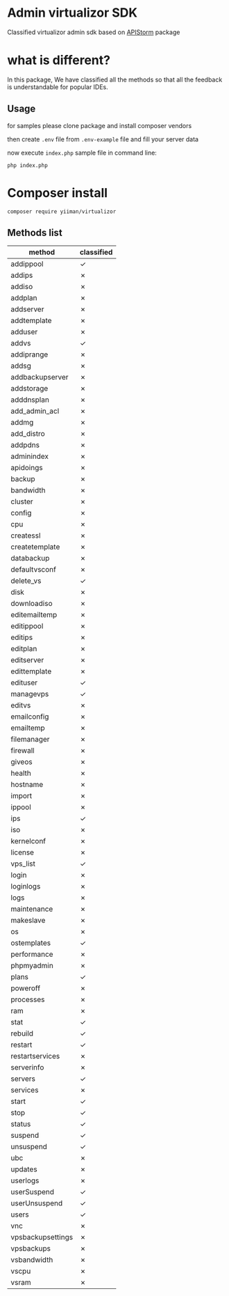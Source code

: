 # Admin virtualizor SDK

Classified virtualizor admin sdk based on [APIStorm](https://github.com/yiiman-dev/apistorm) package

# what is different?

In this package, We have classified all the methods so that all the feedback is understandable for popular IDEs.

## Usage

for samples please clone package and install composer vendors

then create `.env` file from `.env-example` file and fill your server data

now execute ``index.php`` sample file in command line:

`php index.php`

# Composer install

`composer require yiiman/virtualizor`

## Methods list

| method                                                | classified  |
| ----------------------------------------------------- | ----------- |
| addippool                                             |   &check;   |
| addips                                                |   &cross;   |
| addiso                                                |   &cross;   |
| addplan                                               |   &cross;   |
| addserver                                             |   &cross;   |
| addtemplate                                           |   &cross;   |
| adduser                                               |   &cross;   |
| addvs                                                 |   &check;   |
| addiprange                                            |   &cross;   |
| addsg                                                 |   &cross;   |
| addbackupserver                                       |   &cross;   |
| addstorage                                            |   &cross;   |
| adddnsplan                                            |   &cross;   |
| add_admin_acl                                         |   &cross;   |
| addmg                                                 |   &cross;   |
| add_distro                                            |   &cross;   |
| addpdns                                               |   &cross;   |
| adminindex                                            |   &cross;   |
| apidoings                                             |   &cross;   |
| backup                                                |   &cross;   |
| bandwidth                                             |   &cross;   |
| cluster                                               |   &cross;   |
| config                                                |   &cross;   |
| cpu                                                   |   &cross;   |
| createssl                                             |   &cross;   |
| createtemplate                                        |   &cross;   |
| databackup                                            |   &cross;   |
| defaultvsconf                                         |   &cross;   |
| delete_vs                                             |   &check;   |
| disk                                                  |   &cross;   |
| downloadiso                                           |   &cross;   |
| editemailtemp                                         |   &cross;   |
| editippool                                            |   &cross;   |
| editips                                               |   &cross;   |
| editplan                                              |   &cross;   |
| editserver                                            |   &cross;   |
| edittemplate                                          |   &cross;   |
| edituser                                              |   &check;   |
| managevps                                             |   &check;   |
| editvs                                                |   &cross;   |
| emailconfig                                           |   &cross;   |
| emailtemp                                             |   &cross;   |
| filemanager                                           |   &cross;   |
| firewall                                              |   &cross;   |
| giveos                                                |   &cross;   |
| health                                                |   &cross;   |
| hostname                                              |   &cross;   |
| import                                                |   &cross;   |
| ippool                                                |   &cross;   |
| ips                                                   |   &check;   |
| iso                                                   |   &cross;   |
| kernelconf                                            |   &cross;   |
| license                                               |   &cross;   |
| vps_list                                              |   &check;   |
| login                                                 |   &cross;   |
| loginlogs                                             |   &cross;   |
| logs                                                  |   &cross;   |
| maintenance                                           |   &cross;   |
| makeslave                                             |   &cross;   |
| os                                                    |   &cross;   |
| ostemplates                                           |   &check;   |
| performance                                           |   &cross;   |
| phpmyadmin                                            |   &cross;   |
| plans                                                 |   &check;   |
| poweroff                                              |   &cross;   |
| processes                                             |   &cross;   |
| ram                                                   |   &cross;   |
| stat                                                  |   &check;   |
| rebuild                                               |   &check;   |
| restart                                               |   &check;   |
| restartservices                                       |   &cross;   |
| serverinfo                                            |   &cross;   |
| servers                                               |   &check;   |
| services                                              |   &cross;   |
| start                                                 |   &check;   |
| stop                                                  |   &check;   |
| status                                                |   &check;   |
| suspend                                               |   &check;   |
| unsuspend                                             |   &check;   |
| ubc                                                   |   &cross;   |
| updates                                               |   &cross;   |
| userlogs                                              |   &cross;   |
| userSuspend                                           |   &check;   |
| userUnsuspend                                         |   &check;   |
| users                                                 |   &check;   |
| vnc                                                   |   &cross;   |
| vpsbackupsettings                                     |   &cross;   |
| vpsbackups                                            |   &cross;   |
| vsbandwidth                                           |   &cross;   |
| vscpu                                                 |   &cross;   |
| vsram                                                 |   &cross;   |

